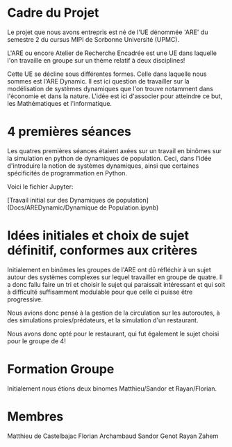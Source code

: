 # Cadre du Projet

Le projet que nous avons entrepris est né de l'UE dénommée 'ARE' du semestre 2 du cursus MIPI de Sorbonne Université (UPMC).

L'ARE ou encore Atelier de Recherche Encadrée est une UE dans laquelle l'on travaille en groupe sur un thème relatif à deux disciplines!

Cette UE se décline sous différentes formes. Celle dans laquelle nous sommes est l'ARE Dynamic. Il est ici question de travailler sur la modélisation de systèmes dynamiques que l'on trouve notamment dans l'économie et dans la nature. L'idée est ici d'associer pour atteindre ce but, les Mathématiques et l'informatique.

# 4 premières séances

Les quatres premières séances étaient axées sur un travail en binômes sur la simulation en python de dynamiques de population. Ceci, dans l'idée d'introduire la notion de systèmes dynamiques, ainsi que certaines spécificités de programmation en Python.

Voici le fichier Jupyter:

[Travail initial sur des Dynamiques de population](Docs/AREDynamic/Dynamique de Population.ipynb)

# Idées initiales et choix de sujet définitif, conformes aux critères

Initialement en binômes les groupes de l'ARE ont dû réfléchir à un sujet autour des systèmes complexes sur lequel travailler en groupe de quatre. Il a donc fallu faire un tri et choisir le sujet qui paraissait intéressant et qui soit à difficulté suffisamment modulable pour que celle ci puisse être progressive.

Nous avions donc pensé à la gestion de la circulation sur les autoroutes, à des simulations proies/prédateurs, et la simulation d'un restaurant.

Nous avons donc opté pour le restaurant, qui fut également le sujet choisi pour le groupe de 4!


# Formation Groupe

Initialement nous étions deux binomes Matthieu/Sandor et Rayan/Florian.


# Membres

Matthieu de Castelbajac
Florian Archambaud
Sandor Genot
Rayan Zahem

